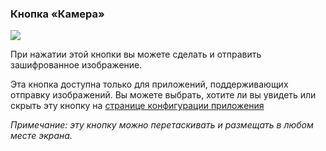<a name="button_camera"></a>
### Кнопка «Камера»
<div class="buttoncircle"><img src="/buttons/ic_camera_alt_black_24dp.png"></img></div>

При нажатии этой кнопки вы можете сделать и отправить зашифрованное изображение.

Эта кнопка доступна только для приложений, поддерживающих отправку изображений.
Вы можете выбрать, хотите ли вы увидеть или скрыть эту кнопку на [странице конфигурации приложения](/setup/per-app-config/)

*Примечание: эту кнопку можно перетаскивать и размещать в любом месте экрана.*